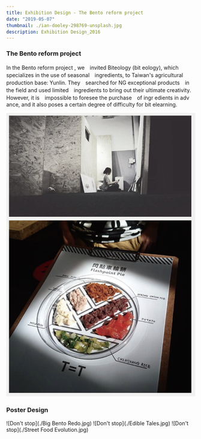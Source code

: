 ```yaml
---
title: Exhibition Design - The Bento reform project
date: "2019-05-07"
thumbnail: ./ian-dooley-298769-unsplash.jpg
description: Exhibition Design_2016
---
```


### The Bento reform project

In the Bento reform project , we　invited Biteology (bit eology), which　specializes in the use of seasonal　ingredients, to Taiwan's agricultural　production base: Yunlin. They　searched for NG exceptional products　in the field and used limited　ingredients to bring out their ultimate 
creativity. However, it is　impossible to foresee the purchase　of ingr edients in adv ance, and it
also poses a certain degree of difficulty for bit elearning.


![Don't stop](./ian-dooley-298771-unsplash-1.jpg)
### Poster Design
![Don't stop](./Big Bento Redo.jpg)
![Don't stop](./Edible Tales.jpg)
![Don't stop](./Street Food Evolution.jpg)




